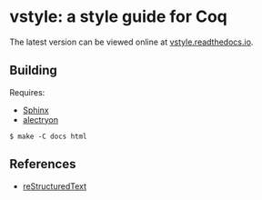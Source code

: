 # vstyle: a style guide for Coq

The latest version can be viewed online at [vstyle.readthedocs.io](https://vstyle.readthedocs.io).


## Building

Requires:
* [Sphinx](https://www.sphinx-doc.org)
* [alectryon](https://github.com/cpitclaudel/alectryon)

```console
$ make -C docs html
```


## References

* [reStructuredText](https://www.sphinx-doc.org/en/master/usage/restructuredtext/index.html)
